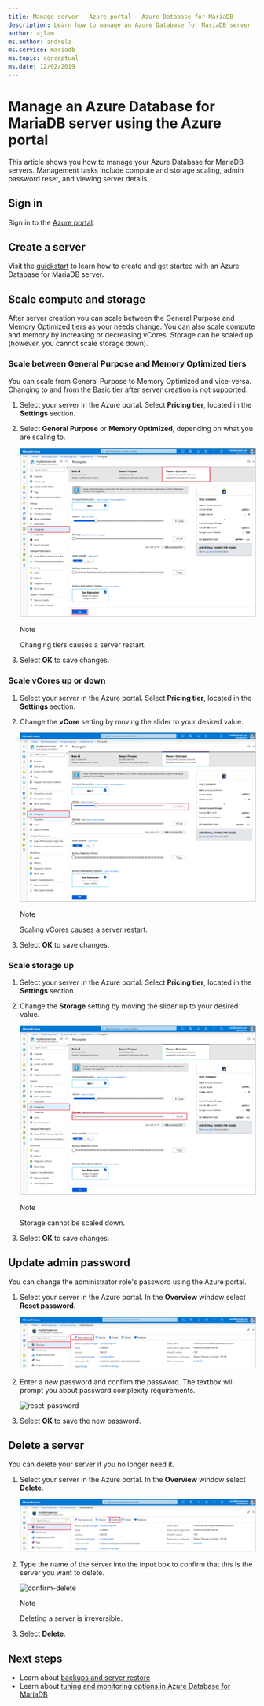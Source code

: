 ```yaml
---
title: Manage server - Azure portal - Azure Database for MariaDB
description: Learn how to manage an Azure Database for MariaDB server from the Azure portal.
author: ajlam
ms.author: andrela
ms.service: mariadb
ms.topic: conceptual
ms.date: 12/02/2019
---
```


# Manage an Azure Database for MariaDB server using the Azure portal
This article shows you how to manage your Azure Database for MariaDB servers. Management tasks include compute and storage scaling, admin password reset, and viewing server details.

## Sign in
Sign in to the [Azure portal](https://portal.azure.com).

## Create a server
Visit the [quickstart](quickstart-create-mariadb-server-database-using-azure-portal.md) to learn how to create and get started with an Azure Database for MariaDB server.

## Scale compute and storage

After server creation you can scale between the General Purpose and Memory Optimized tiers as your needs change. You can also scale compute and memory by increasing or decreasing vCores. Storage can be scaled up (however, you cannot scale storage down).

### Scale between General Purpose and Memory Optimized tiers

You can scale from General Purpose to Memory Optimized and vice-versa. Changing to and from the Basic tier after server creation is not supported. 

1. Select your server in the Azure portal. Select **Pricing tier**, located in the **Settings** section.

2. Select **General Purpose** or **Memory Optimized**, depending on what you are scaling to. 

    ![change-pricing-tier](./media/howto-create-manage-server-portal/change-pricing-tier.png)

    > [!NOTE]
    > Changing tiers causes a server restart.

4. Select **OK** to save changes.


### Scale vCores up or down

1. Select your server in the Azure portal. Select **Pricing tier**, located in the **Settings** section.

2. Change the **vCore** setting by moving the slider to your desired value.

    ![scale-compute](./media/howto-create-manage-server-portal/scaling-compute.png)

    > [!NOTE]
    > Scaling vCores causes a server restart.

3. Select **OK** to save changes.


### Scale storage up

1. Select your server in the Azure portal. Select **Pricing tier**, located in the **Settings** section.

2. Change the **Storage** setting by moving the slider up to your desired value.

    ![scale-storage](./media/howto-create-manage-server-portal/scaling-storage.png)

    > [!NOTE]
    > Storage cannot be scaled down.

3. Select **OK** to save changes.


## Update admin password
You can change the administrator role's password using the Azure portal.

1. Select your server in the Azure portal. In the **Overview** window select **Reset password**.

   ![overview](./media/howto-create-manage-server-portal/overview-reset-password.png)

2. Enter a new password and confirm the password. The textbox will prompt you about password complexity requirements.

   ![reset-password](./media/howto-create-manage-server-portal/reset-password.png)

3. Select **OK** to save the new password.


## Delete a server

You can delete your server if you no longer need it. 

1. Select your server in the Azure portal. In the **Overview** window select **Delete**.

    ![delete](./media/howto-create-manage-server-portal/overview-delete.png)

2. Type the name of the server into the input box to confirm that this is the server you want to delete.

    ![confirm-delete](./media/howto-create-manage-server-portal/confirm-delete.png)

    > [!NOTE]
    > Deleting a server is irreversible.

3. Select **Delete**.


## Next steps
- Learn about [backups and server restore](howto-restore-server-portal.md)
- Learn about [tuning and monitoring options in Azure Database for MariaDB](concepts-monitoring.md)
